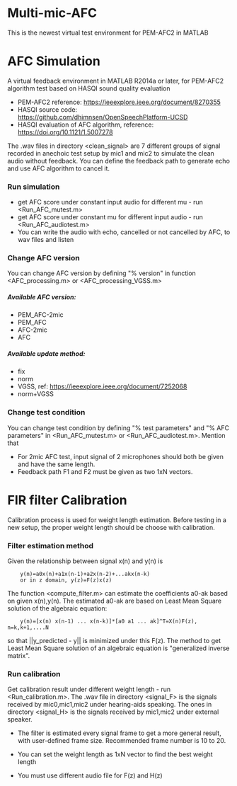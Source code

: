 # Multi-mic-AFC
This is the newest virtual test environment for PEM-AFC2 in MATLAB
# AFC Simulation

A virtual feedback environment in MATLAB R2014a or later, for PEM-AFC2 algorithm test based on HASQI sound quality evaluation

- PEM-AFC2 reference: https://ieeexplore.ieee.org/document/8270355
- HASQI source code: https://github.com/dhimnsen/OpenSpeechPlatform-UCSD
- HASQI evaluation of AFC algorithm, reference:  https://doi.org/10.1121/1.5007278

The .wav files in directory <clean_signal> are 7 different groups of signal recorded in anechoic test setup by mic1 and mic2 to simulate the clean audio without feedback. You can define the feedback path to generate echo and use AFC algorithm to cancel it.


### Run simulation

- get AFC score under constant input audio for different mu - run <Run_AFC_mutest.m>
- get AFC score under constant mu for different input audio - run <Run_AFC_audiotest.m>
- You can write the audio with echo, cancelled or not cancelled by AFC, to wav files and listen 


### Change AFC version

You can change AFC version by defining "% version" in function <AFC_processing.m> or <AFC_processing_VGSS.m>

##### Available AFC version: 

- PEM_AFC-2mic
- PEM_AFC
- AFC-2mic
- AFC

##### Available update method: 

- fix
- norm
- VGSS, ref: https://ieeexplore.ieee.org/document/7252068
- norm+VGSS


### Change test condition

You can change test condition by defining "% test parameters" and "% AFC parameters" in <Run_AFC_mutest.m> or <Run_AFC_audiotest.m>. Mention that

- For 2mic AFC test, input signal of 2 microphones should both be given and have the same length.
- Feedback path F1 and F2 must be given as two 1xN vectors.







# FIR filter Calibration

Calibration process is used for weight length estimation. Before testing in a new setup, the proper weight length should be choose with calibration. 

### Filter estimation method

Given the relationship between signal x(n) and y(n) is 

		y(n)=a0x(n)+a1x(n-1)+a2x(n-2)+...akx(n-k)
		or in z domain, y(z)=F(z)x(z)

The function <compute_filter.m> can estimate the coefficients a0-ak based on given x(n),y(n). The estimated a0-ak are based on Least Mean Square solution of the algebraic equation:

		y(n)=[x(n) x(n-1) ... x(n-k)]*[a0 a1 ... ak]^T=X(n)F(z),     n=k,k+1,....N

so that ||y_predicted - y|| is minimized under this F(z). The method to get Least Mean Square solution of an algebraic equation is "generalized inverse matrix".


### Run calibration

Get calibration result under different weight length - run <Run_calibration.m>. The .wav file in directory <signal_F> is the signals received by mic0,mic1,mic2 under hearing-aids speaking. The ones in directory <signal_H> is the signals received by mic1,mic2 under external speaker.

- The filter is estimated every signal frame to get a more general result, with user-defined frame size. Recommended frame number is 10 to 20.

- You can set the weight length as 1xN vector to find the best weight length
- You must use different audio file for F(z) and H(z) 


